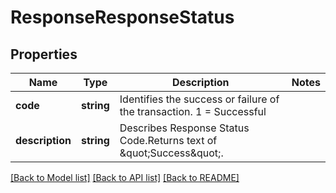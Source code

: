 # ResponseResponseStatus

## Properties
Name | Type | Description | Notes
------------ | ------------- | ------------- | -------------
**code** | **string** | Identifies the success or failure of the transaction.  1 &#x3D; Successful | 
**description** | **string** | Describes Response Status Code.Returns text of \&quot;Success\&quot;. | 

[[Back to Model list]](../../README.md#documentation-for-models) [[Back to API list]](../../README.md#documentation-for-api-endpoints) [[Back to README]](../../README.md)

